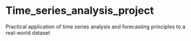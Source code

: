 # Time_series_analysis_project
Practical application of time series analysis and forecasting principles to a real-world dataset
